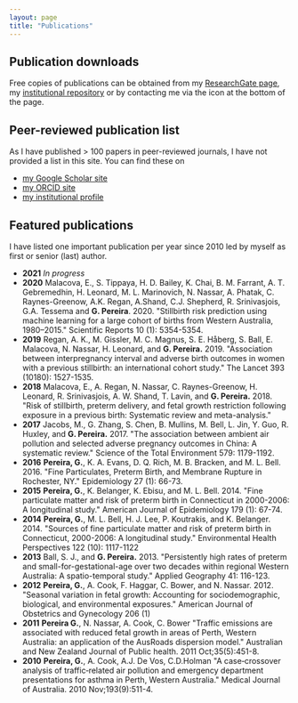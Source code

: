 ```yaml
---
layout: page
title: "Publications"
---
```


## Publication downloads

Free copies of publications can be obtained from my [ResearchGate page](https://www.researchgate.net/lab/G-Pereira-Lab-Gavin-Pereira), my [institutional repository](https://espace.curtin.edu.au/browse?type=author&value=Pereira%2C+Gavin) or by contacting me via the icon at the bottom of the page.

## Peer-reviewed publication list

As I have published > 100 papers in peer-reviewed journals, I have not provided a list in this site. You can find these on 
* [my Google Scholar site](https://scholar.google.com/citations?user=m27YBy8AAAAJ&hl=en)
* [my ORCID site](https://orcid.org/0000-0003-3740-8117)
* [my institutional profile](https://staffportal.curtin.edu.au/staff/profile/view/gavin-pereira-0374b4b1/) 

## Featured publications
I have listed one important publication per year since 2010 led by myself as first or senior (last) author.
* **2021** *In progress*
* **2020** Malacova, E., S. Tippaya, H. D. Bailey, K. Chai, B. M. Farrant, A. T. Gebremedhin, H. Leonard, M. L. Marinovich, N. Nassar, A. Phatak,  C. Raynes-Greenow, A.K. Regan, A.Shand, C.J. Shepherd, R. Srinivasjois, G.A. Tessema and **G. Pereira**. 2020. "Stillbirth risk prediction using machine learning for a large cohort of births from Western Australia, 1980–2015." Scientific Reports 10 (1): 5354-5354.
* **2019** Regan, A. K., M. Gissler, M. C. Magnus, S. E. Håberg, S. Ball, E. Malacova, N. Nassar, H. Leonard, and **G. Pereira.** 2019. "Association between interpregnancy interval and adverse birth outcomes in women with a previous stillbirth: an international cohort study." The Lancet 393 (10180): 1527-1535.
* **2018** Malacova, E., A. Regan, N. Nassar, C. Raynes-Greenow, H. Leonard, R. Srinivasjois, A. W. Shand, T. Lavin, and **G. Pereira.** 2018. "Risk of stillbirth, preterm delivery, and fetal growth restriction following exposure in a previous birth: Systematic review and meta-analysis."
* **2017** Jacobs, M., G. Zhang, S. Chen, B. Mullins, M. Bell, L. Jin, Y. Guo, R. Huxley, and **G. Pereira.** 2017. "The association between ambient air pollution and selected adverse pregnancy outcomes in China: A systematic review." Science of the Total Environment 579: 1179-1192.
* **2016** **Pereira, G.**, K. A. Evans, D. Q. Rich, M. B. Bracken, and M. L. Bell. 2016. "Fine Particulates, Preterm Birth, and Membrane Rupture in Rochester, NY." Epidemiology 27 (1): 66-73.
* **2015** **Pereira, G.**, K. Belanger, K. Ebisu, and M. L. Bell. 2014. "Fine particulate matter and risk of preterm birth in Connecticut in 2000-2006: A longitudinal study." American Journal of Epidemiology 179 (1): 67-74.
* **2014** **Pereira, G.**, M. L. Bell, H. J. Lee, P. Koutrakis, and K. Belanger. 2014. "Sources of fine particulate matter and risk of preterm birth in Connecticut, 2000-2006: A longitudinal study." Environmental Health Perspectives 122 (10): 1117-1122
* **2013** Ball, S. J., and **G. Pereira.** 2013. "Persistently high rates of preterm and small-for-gestational-age over two decades within regional Western Australia: A spatio-temporal study." Applied Geography 41: 116-123.
* **2012** **Pereira, G.**, A. Cook, F. Haggar, C. Bower, and N. Nassar. 2012. "Seasonal variation in fetal growth: Accounting for sociodemographic, biological, and environmental exposures." American Journal of Obstetrics and Gynecology 206 (1)
* **2011** **Pereira G.**, N. Nassar, A. Cook,  C. Bower "Traffic emissions are associated with reduced fetal growth in areas of Perth, Western Australia: an application of the AusRoads dispersion model." Australian and New Zealand Journal of Public health. 2011 Oct;35(5):451-8.
* **2010** **Pereira, G.**, A. Cook, A.J. De Vos, C.D.Holman "A case‐crossover analysis of traffic‐related air pollution and emergency department presentations for asthma in Perth, Western Australia." Medical Journal of Australia. 2010 Nov;193(9):511-4.
